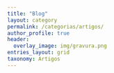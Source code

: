 ```yaml
---
title: "Blog"
layout: category
permalink: /categorias/artigos/
author_profile: true
header:
  overlay_image: img/gravura.png
entries_layout: grid
taxonomy: Artigos
---
```

